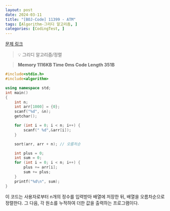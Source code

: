 ```yaml
---
layout: post
date: 2024-03-11
title: "[BOJ-Code] 11399 - ATM"
tags: [Algorithm-그리디 알고리즘, ]
categories: [CodingTest, ]
---
```


[문제 링크](https://www.acmicpc.net/problem/11399)


> 💡 그리디 알고리즘/정렬


> **Memory   1116KB                                   Time   0ms                                Code Length   351B**


```c++
#include<stdio.h>
#include<algorithm>

using namespace std;
int main()
{
	int n;
	int arr[1000] = {0};
	scanf("%d", &n);
	getchar();

	for (int i = 0; i < n; i++) {
		scanf(" %d",&arr[i]);
	}

	sort(arr, arr + n); // 오름차순

	int plus = 0;
	int sum = 0;
	for (int i = 0; i < n; i++) {
		plus += arr[i];
		sum += plus;
	}
	printf("%d\n", sum);
}
```


이 코드는 사용자로부터 n개의 정수를 입력받아 배열에 저장한 뒤, 배열을 오름차순으로 정렬한다. 그 다음, 각 원소를 누적하여 더한 값을 출력하는 프로그램이다.


